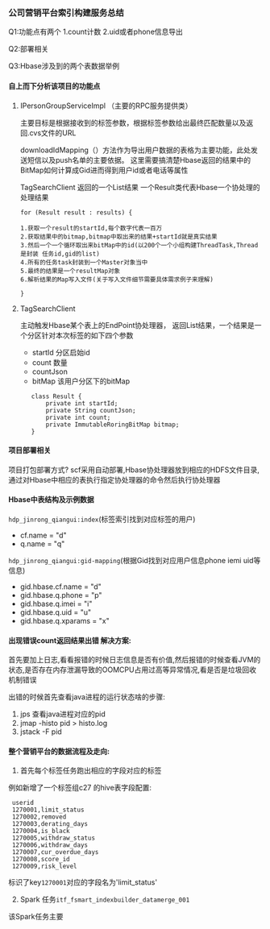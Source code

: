 ### 公司营销平台索引构建服务总结

Q1:功能点有两个 1.count计数 2.uid或者phone信息导出


Q2:部署相关


Q3:Hbase涉及到的两个表数据举例

#### 自上而下分析该项目的功能点

1. IPersonGroupServiceImpl （主要的RPC服务提供类）

   主要目标是根据接收到的标签参数，根据标签参数给出最终匹配数量以及返回.cvs文件的URL
   
   downloadIdMapping（）方法作为导出用户数据的表格为主要功能，此处发送短信以及push名单的主要依据。
   这里需要搞清楚Hbase返回的结果中的BitMap如何计算成Gid进而得到用户id或者电话等属性
   
   TagSearchClient 返回的一个List结果  一个Result类代表Hbase一个协处理的处理结果
   
   ```
   for (Result result : results) {
   
   1.获取一个result的startId,每个数字代表一百万
   2.获取结果中的bitmap,bitmap中取出来的结果+startId就是真实结果
   3.然后一个一个循环取出来bitMap中的id(以200个一个小组构建ThreadTask,Thread是封装 任务id,gid的list)
   4.所有的任务task封装到一个Master对象当中
   5.最终的结果是一个resultMap对象
   6.解析结果的Map写入文件(关于写入文件细节需要具体需求例子来理解)
   
   }
   ```
   
  
   
2. TagSearchClient 

   主动触发Hbase某个表上的EndPoint协处理器， 返回List<Result>结果，一个结果是一个分区针对本次标签的如下四个参数
   
   - startId 分区启始id
   - count 数量
   - countJson 
   - bitMap 该用户分区下的bitMap
   
   ```
      class Result {
          private int startId;
          private String countJson;
          private int count;
          private ImmutableRoringBitMap bitmap;
      }
      ```
   
   
#### 项目部署相关

项目打包部署方式? scf采用自动部署,Hbase协处理器放到相应的HDFS文件目录,通过对Hbase中相应的表执行指定协处理器的命令然后执行协处理器

#### Hbase中表结构及示例数据

`hdp_jinrong_qiangui:index`(标签索引找到对应标签的用户)

 - cf.name = "d"
 - q.name = "q"

`hdp_jinrong_qiangui:gid-mapping`(根据Gid找到对应用户信息phone iemi uid等信息)

  - gid.hbase.cf.name = "d"
  - gid.hbase.q.phone = "p"
  - gid.hbase.q.imei = "i"
  - gid.hbase.q.uid = "u"
  - gid.hbase.q.xparams = "x"

  
  
  
#### 出现错误count返回结果出错 解决方案:

首先要加上日志,看看报错的时候日志信息是否有价值,然后报错的时候查看JVM的状态,是否存在内存泄漏导致的OOMCPU占用过高等异常情况,看是否是垃圾回收机制错误  



出错的时候首先查看java进程的运行状态啥的步骤:

1. jps 查看java进程对应的pid
2. jmap -histo pid > histo.log
3. jstack -F pid 

#### 整个营销平台的数据流程及走向:

1. 首先每个标签任务跑出相应的字段对应的标签

例如新增了一个标签组c27 的hive表字段配置: 

```
 userid
 1270001,limit_status
 1270002,removed
 1270003,derating_days
 1270004,is_black
 1270005,withdraw_status
 1270006,withdraw_days
 1270007,cur_overdue_days
 1270008,score_id
 1270009,risk_level
```

标识了key`1270001`对应的字段名为'limit_status'

2. Spark 任务`itf_fsmart_indexbuilder_datamerge_001`

该Spark任务主要



















